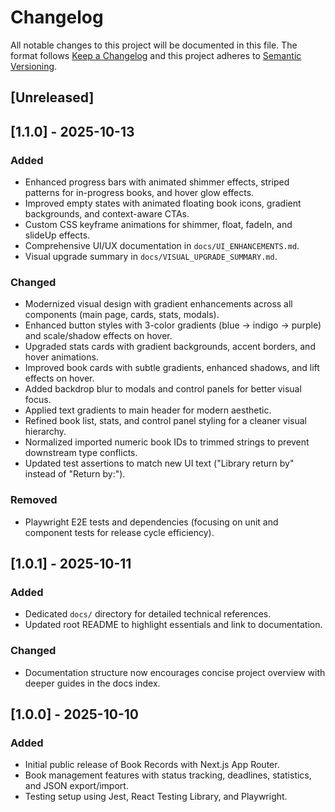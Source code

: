 # Changelog

<!-- markdownlint-disable MD024 -->

All notable changes to this project will be documented in this file. The format follows [Keep a Changelog](https://keepachangelog.com/en/1.1.0/) and this project adheres to [Semantic Versioning](https://semver.org/spec/v2.0.0.html).

## [Unreleased]

## [1.1.0] - 2025-10-13

### Added

- Enhanced progress bars with animated shimmer effects, striped patterns for in-progress books, and hover glow effects.
- Improved empty states with animated floating book icons, gradient backgrounds, and context-aware CTAs.
- Custom CSS keyframe animations for shimmer, float, fadeIn, and slideUp effects.
- Comprehensive UI/UX documentation in `docs/UI_ENHANCEMENTS.md`.
- Visual upgrade summary in `docs/VISUAL_UPGRADE_SUMMARY.md`.

### Changed

- Modernized visual design with gradient enhancements across all components (main page, cards, stats, modals).
- Enhanced button styles with 3-color gradients (blue → indigo → purple) and scale/shadow effects on hover.
- Upgraded stats cards with gradient backgrounds, accent borders, and hover animations.
- Improved book cards with subtle gradients, enhanced shadows, and lift effects on hover.
- Added backdrop blur to modals and control panels for better visual focus.
- Applied text gradients to main header for modern aesthetic.
- Refined book list, stats, and control panel styling for a cleaner visual hierarchy.
- Normalized imported numeric book IDs to trimmed strings to prevent downstream type conflicts.
- Updated test assertions to match new UI text ("Library return by" instead of "Return by:").

### Removed

- Playwright E2E tests and dependencies (focusing on unit and component tests for release cycle efficiency).

## [1.0.1] - 2025-10-11

### Added

- Dedicated `docs/` directory for detailed technical references.
- Updated root README to highlight essentials and link to documentation.

### Changed

- Documentation structure now encourages concise project overview with deeper guides in the docs index.

## [1.0.0] - 2025-10-10

### Added

- Initial public release of Book Records with Next.js App Router.
- Book management features with status tracking, deadlines, statistics, and JSON export/import.
- Testing setup using Jest, React Testing Library, and Playwright.
